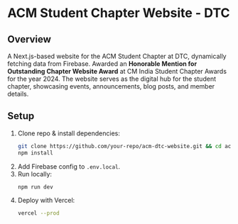 # ACM Student Chapter Website - DTC

## Overview
A Next.js-based website for the ACM Student Chapter at DTC, dynamically fetching data from Firebase. Awarded an **Honorable Mention for Outstanding Chapter Website Award** at CM India Student Chapter Awards for the year 2024. The website serves as the digital hub for the student chapter, showcasing events, announcements, blog posts, and member details.

## Setup
1. Clone repo & install dependencies:
   ```bash
   git clone https://github.com/your-repo/acm-dtc-website.git && cd acm-dtc-website
   npm install
   ```
2. Add Firebase config to `.env.local`.
3. Run locally:
   ```bash
   npm run dev
   ```
4. Deploy with Vercel:
   ```bash
   vercel --prod
   ```

